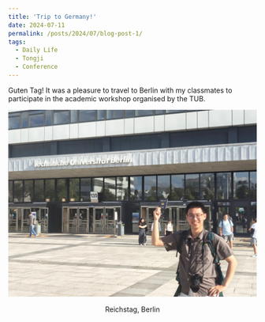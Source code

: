 ```yaml
---
title: 'Trip to Germany!'
date: 2024-07-11
permalink: /posts/2024/07/blog-post-1/
tags:
  - Daily Life
  - Tongji
  - Conference
---
```


Guten Tag! It was a pleasure to travel to Berlin with my classmates to participate in the academic workshop organised by the TUB.

![Reichstag, Berlin](/images/微信图片_20240919221750.jpg)

<center>Reichstag, Berlin</center>
